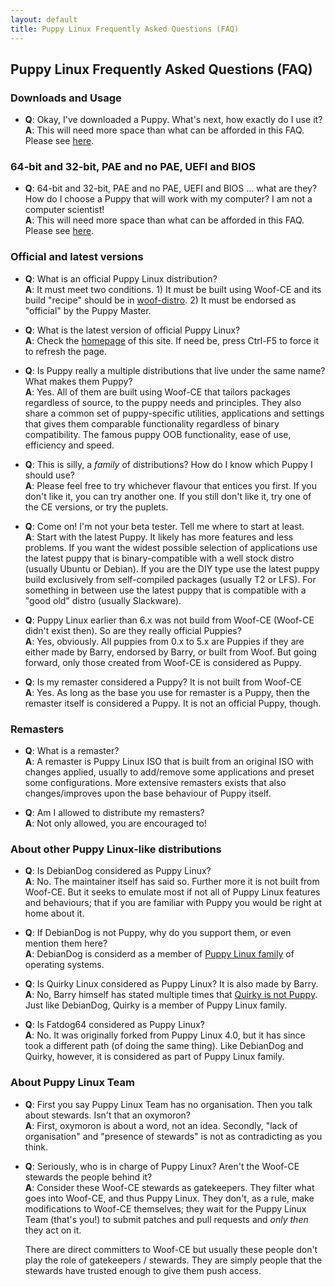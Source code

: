 ```yaml
---
layout: default
title: Puppy Linux Frequently Asked Questions (FAQ)
---
```

## Puppy Linux Frequently Asked Questions (FAQ)

### Downloads and Usage


 - **Q**: Okay, I've downloaded a Puppy. What's next, how exactly do
   I use it? <br>
   **A**: This will need more space than what can be afforded in 
   this FAQ. Please see [here](install.html).
   
 
### 64-bit and 32-bit, PAE and no PAE, UEFI and BIOS

 - **Q**: 64-bit and 32-bit, PAE and no PAE, UEFI and BIOS ... what are
   they? How do I choose a Puppy that will work with my computer?
   I am not a computer scientist! <br>
   **A**: This will need more space than what can be afforded in 
   this FAQ. Please see [here](arch.html).


### Official and latest versions

 - **Q**: What is an official Puppy Linux distribution? <br>
   **A**: It must meet two conditions. 1) It must be built using
   Woof-CE  and its build "recipe" should be in [woof-distro](https://github.com/puppylinux-woof-CE/woof-CE/tree/testing/woof-distro). 
   2) It must be endorsed as "official" by the Puppy Master.

 - **Q**: What is the latest version of official Puppy Linux? <br>
   **A**: Check the [homepage](index.html) of this site. If need be,
   press Ctrl-F5 to force it to refresh the page.
   
 - **Q**: Is Puppy really a multiple distributions that live under 
   the same name? What makes them Puppy? <br>
   **A**: Yes. All of them are built using Woof-CE that tailors packages
   regardless of source, to the puppy needs and principles. They also share a
   common set of puppy-specific utilities, applications and settings that gives
   them comparable functionality regardless of binary compatibility. The
   famous puppy OOB functionality, ease of use, efficiency and speed.
   
 - **Q**: This is silly, a _family_ of distributions? How do I know
   which Puppy I should use? <br>
   **A**: Please feel free to try whichever flavour that entices you
   first. If you don't like it, you can try another one. If you still
   don't like it, try one of the CE versions, or try the puplets.

 - **Q**: Come on! I'm not your beta tester. Tell me where to start at least.<br>
   **A**: Start with the latest Puppy. It likely has more features and less
   problems. If you want the widest possible selection of applications use the
   latest puppy that is binary-compatible with a well stock distro (usually
   Ubuntu or Debian). If you are the DIY type use the latest puppy build
   exclusively from self-compiled packages (usually T2 or LFS). For something
   in between use the latest puppy that is compatible with a "good old" distro
   (usually Slackware).

 - **Q**: Puppy Linux earlier than 6.x was not build from Woof-CE (Woof-CE 
   didn't exist then). So are they really official Puppies? <br>
   **A**: Yes, obviously. All puppies from 0.x to 5.x are Puppies if they
   are either made by Barry, endorsed by Barry, or built from Woof.
   But going forward, only those created from Woof-CE is considered
   as Puppy.
 
 - **Q**: Is my remaster considered a Puppy? It is not built from 
   Woof-CE<br>
   **A**: Yes. As long as the base you use for remaster is a Puppy, then
   the remaster itself is considered a Puppy. It is not an official
   Puppy, though.



### Remasters

 - **Q**: What is a remaster? <br>
   **A**: A remaster is Puppy Linux ISO that is built from an original
   ISO with changes applied, usually to add/remove some applications 
   and preset some configurations. More extensive remasters exists that
   also changes/improves upon the base behaviour of Puppy itself.
   
 - **Q**: Am I allowed to distribute my remasters? <br>
   **A**: Not only allowed, you are encouraged to!



### About other Puppy Linux-like distributions

 - **Q**: Is DebianDog considered as Puppy Linux? <br>
   **A**: No. The maintainer itself has said so. Further more it is not
   built from Woof-CE. But it seeks to emulate most if not all of Puppy
   Linux features and behaviours; that if you are familiar with Puppy
   you would be right at home about it.
   
 - **Q**: If DebianDog is not Puppy, why do you support them, or 
   even mention them here? <br>
   **A**: DebianDog is considerd as a member of 
   [Puppy Linux family](history.html#family) of operating systems.
 
 - **Q**: Is Quirky Linux considered as Puppy Linux? It is also made by 
   Barry.<br>
   **A**: No, Barry himself has stated multiple times that 
   [Quirky is not Puppy](http://barryk.org/news/?viewDetailed=00266).
   Just like DebianDog, Quirky is a member of Puppy Linux family.
 
 - **Q**: Is Fatdog64 considered as Puppy Linux? <br>
   **A**: No. It was originally forked from Puppy Linux 4.0, but it has
   since took a different path (of doing the same thing).
   Like DebianDog and Quirky, however, it is considered as part of 
   Puppy Linux family.
 
 
 
### About Puppy Linux Team
  
 - **Q**: First you say Puppy Linux Team has no organisation. Then you
   talk about stewards. Isn't that an oxymoron? <br>
   **A**: First, oxymoron is about a word, not an idea. Secondly,
   "lack of organisation" and "presence of stewards" is not as 
   contradicting as you think.
   
 - **Q**: Seriously, who is in charge of Puppy Linux? Aren't the Woof-CE 
   stewards the people behind it? <br>
   **A**: Consider these Woof-CE stewards as gatekeepers. They filter
   what goes into Woof-CE, and thus Puppy Linux. They don't, as a rule,
   make modifications to Woof-CE themselves; they wait for the Puppy 
   Linux Team (that's you!) to submit patches and pull requests and
   _only then_ they act on it.
   
   There are direct committers to Woof-CE but usually these people don't
   play the role of gatekeepers / stewards. They are simply people that
   the stewards have trusted enough to give them push access.

